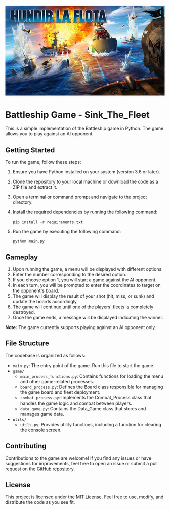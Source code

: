 ![imagen](./img/hundir-la-flota-juego-de-mesa.jpg)

 
# Battleship Game - Sink_The_Fleet

This is a simple implementation of the Battleship game in Python. The game allows you to play against an AI opponent. 

## Getting Started

To run the game, follow these steps:

1. Ensure you have Python installed on your system (version 3.6 or later).
2. Clone the repository to your local machine or download the code as a ZIP file and extract it.
3. Open a terminal or command prompt and navigate to the project directory.
4. Install the required dependencies by running the following command:
   
   ```
   pip install -r requirements.txt
   ```

5. Run the game by executing the following command:

   ```
   python main.py
   ```

## Gameplay

1. Upon running the game, a menu will be displayed with different options.
2. Enter the number corresponding to the desired option.
3. If you choose option 1, you will start a game against the AI opponent.
4. In each turn, you will be prompted to enter the coordinates to target on the opponent's board.
5. The game will display the result of your shot (hit, miss, or sunk) and update the boards accordingly.
6. The game will continue until one of the players' fleets is completely destroyed.
7. Once the game ends, a message will be displayed indicating the winner.

**Note:** The game currently supports playing against an AI opponent only.

## File Structure

The codebase is organized as follows:

- `main.py`: The entry point of the game. Run this file to start the game.
- `game/`
  - `main_process_functions.py`: Contains functions for loading the menu and other game-related processes.
  - `board_process.py`: Defines the Board class responsible for managing the game board and fleet deployment.
  - `combat_process.py`: Implements the Combat_Process class that handles the game logic and combat between players.
  - `data_game.py`: Contains the Data_Game class that stores and manages game data.
- `utils/`
  - `utils.py`: Provides utility functions, including a function for clearing the console screen.

## Contributing

Contributions to the game are welcome! If you find any issues or have suggestions for improvements, feel free to open an issue or submit a pull request on the [GitHub repository](https://github.com/your-username/your-repository).

## License

This project is licensed under the [MIT License](https://opensource.org/licenses/MIT). Feel free to use, modify, and distribute the code as you see fit.